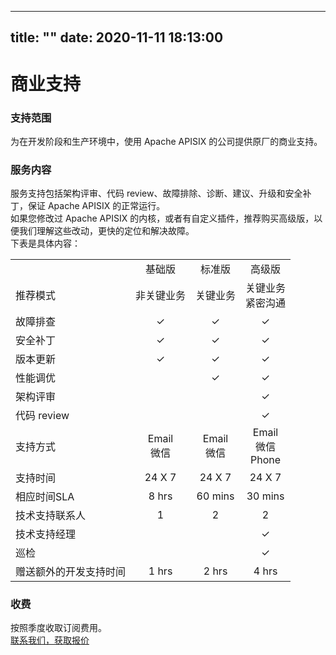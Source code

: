 <!--
#
# Please make sure to install and use the plugin (remark-gfm, which adds support for strikethrough, tables, tasklists and URLs directly):
#
#     const React = require('react')
#     const ReactMarkdown = require('react-markdown')
#     const render = require('react-dom').render
#     const gfm = require('remark-gfm')
#    
#     const markdown = `Just a link: https://reactjs.com.`
#    
#     render(<ReactMarkdown plugins={[gfm]} children={markdown} />, document.body)
#
-->
---
title: ""
date: 2020-11-11 18:13:00
---
# 商业支持  

### 支持范围
为在开发阶段和生产环境中，使用 Apache APISIX 的公司提供原厂的商业支持。  

### 服务内容
服务支持包括架构评审、代码 review、故障排除、诊断、建议、升级和安全补丁，保证 Apache APISIX 的正常运行。  
如果您修改过 Apache APISIX 的内核，或者有自定义插件，推荐购买高级版，以便我们理解这些改动，更快的定位和解决故障。  
下表是具体内容：  

|       |       |        |        |
| :-----| :----: | :----: | :----: |
|       | 基础版 | 标准版 | 高级版 |
| 推荐模式 | 非关键业务 | 关键业务 | 关键业务</br>紧密沟通  |
| 故障排查 | ✓ | ✓ | ✓ |
| 安全补丁 | ✓ | ✓ | ✓ |
| 版本更新 | ✓ | ✓ | ✓ |
| 性能调优 |   | ✓ | ✓ |
| 架构评审 |   |   | ✓ |
| 代码 review |   |   | ✓ |
| 支持方式 | Email</br>微信 | Email</br>微信 | Email</br>微信</br>Phone |
| 支持时间 | 24 X 7 | 24 X 7 | 24 X 7 |
| 相应时间SLA | 8 hrs | 60 mins | 30 mins |
| 技术支持联系人 | 1 | 2 | 2 |
| 技术支持经理 |   |   | ✓ |
| 巡检 |   |   | 	✓ |
| 赠送额外的开发支持时间 | 1 hrs | 2 hrs | 4 hrs |  

### 收费  
按照季度收取订阅费用。  
[联系我们，获取报价](http://www3.apiseven.com/support-for-business-form/)
